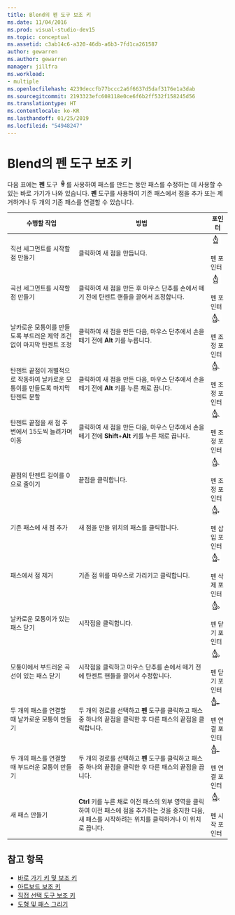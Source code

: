 ```yaml
---
title: Blend의 펜 도구 보조 키
ms.date: 11/04/2016
ms.prod: visual-studio-dev15
ms.topic: conceptual
ms.assetid: c3ab14c6-a320-46db-a6b3-7fd1ca261587
author: gewarren
ms.author: gewarren
manager: jillfra
ms.workload:
- multiple
ms.openlocfilehash: 4239deccfb77bccc2a6f6637d5daf3176e1a3dab
ms.sourcegitcommit: 2193323efc608118e0ce6f6b2ff532f158245d56
ms.translationtype: HT
ms.contentlocale: ko-KR
ms.lasthandoff: 01/25/2019
ms.locfileid: "54948247"
---
```

# <a name="pen-tool-modifier-keys-in-blend"></a>Blend의 펜 도구 보조 키
다음 표에는 **펜** 도구 ![펜 도구](../designers/media/d514358f-185a-412f-a55d-36633b25dc8a.png)를 사용하여 패스를 만드는 동안 패스를 수정하는 데 사용할 수 있는 바로 가기가 나와 있습니다. **펜** 도구를 사용하여 기존 패스에서 점을 추가 또는 제거하거나 두 개의 기존 패스를 연결할 수 있습니다.

|수행할 작업|방법|포인터|
| - |-------------|-------------|
|직선 세그먼트를 시작할 점 만들기|클릭하여 새 점을 만듭니다.|![직선 세그먼트를 시작할 점 만들기](../designers/media/0bfb1b71-80ac-4ad4-aed8-40e09f8b7ab8.png)<br /><br /> 펜 포인터|
|곡선 세그먼트를 시작할 점 만들기|클릭하여 새 점을 만든 후 마우스 단추를 손에서 떼기 전에 탄젠트 핸들을 끌어서 조정합니다.|![곡선 세그먼트를 시작할 점 만들기](../designers/media/0bfb1b71-80ac-4ad4-aed8-40e09f8b7ab8.png)<br /><br /> 펜 포인터|
|날카로운 모퉁이를 만들도록 부드러운 제약 조건 없이 마지막 탄젠트 조정|클릭하여 새 점을 만든 다음, 마우스 단추에서 손을 떼기 전에 **Alt** 키를 누릅니다.|![부드러운 제약 조건 없이 마지막 탄젠트 조정](../designers/media/317e5475-b70c-489f-9477-110a98639ade.png)<br /><br /> 펜 조정 포인터|
|탄젠트 끝점이 개별적으로 작동하여 날카로운 모퉁이를 만들도록 마지막 탄젠트 분할|클릭하여 새 점을 만든 다음, 마우스 단추에서 손을 떼기 전에 **Alt** 키를 누른 채로 끕니다.|![탄젠트 끝점이 개별적으로 작동하도록 마지막 탄젠트 분할](../designers/media/317e5475-b70c-489f-9477-110a98639ade.png)<br /><br /> 펜 조정 포인터|
|탄젠트 끝점을 새 점 주변에서 15도씩 늘려가며 이동|클릭하여 새 점을 만든 다음, 마우스 단추에서 손을 떼기 전에 **Shift**+**Alt** 키를 누른 채로 끕니다.|![탄젠트 끝점을 새 점 주변에서 15도씩 늘려가며 이동](../designers/media/317e5475-b70c-489f-9477-110a98639ade.png)<br /><br /> 펜 조정 포인터|
|끝점의 탄젠트 길이를 0으로 줄이기|끝점을 클릭합니다.|![끝점의 탄젠트 길이를 0으로 줄이기](../designers/media/317e5475-b70c-489f-9477-110a98639ade.png)<br /><br /> 펜 조정 포인터|
|기존 패스에 새 점 추가|새 점을 만들 위치의 패스를 클릭합니다.|![기존 패스에 새 점 추가](../designers/media/b004ad5a-33a4-46ae-81c0-20be0d819332.png)<br /><br /> 펜 삽입 포인터|
|패스에서 점 제거|기존 점 위를 마우스로 가리키고 클릭합니다.|![](../designers/media/08a64b78-f3df-4730-8169-c56b5631b071.png)<br /><br /> 펜 삭제 포인터|
|날카로운 모퉁이가 있는 패스 닫기|시작점을 클릭합니다.|![패스에서 점 제거](../designers/media/a12fd3b4-a553-4762-b01c-c35efa594362.png)<br /><br /> 펜 닫기 포인터|
|모퉁이에서 부드러운 곡선이 있는 패스 닫기|시작점을 클릭하고 마우스 단추를 손에서 떼기 전에 탄젠트 핸들을 끌어서 수정합니다.|![모퉁이에서 부드러운 곡선이 있는 패스 닫기](../designers/media/a12fd3b4-a553-4762-b01c-c35efa594362.png)<br /><br /> 펜 닫기 포인터|
|두 개의 패스를 연결할 때 날카로운 모퉁이 만들기|두 개의 경로를 선택하고 **펜** 도구를 클릭하고 패스 중 하나의 끝점을 클릭한 후 다른 패스의 끝점을 클릭합니다.|![두 개의 패스를 연결할 때 날카로운 모퉁이 만들기](../designers/media/bd12dfa4-112e-4f37-9765-3479e6b69894.png)<br /><br /> 펜 연결 포인터|
|두 개의 패스를 연결할 때 부드러운 모퉁이 만들기|두 개의 경로를 선택하고 **펜** 도구를 클릭하고 패스 중 하나의 끝점을 클릭한 후 다른 패스의 끝점을 끕니다.|![두 개의 패스를 연결할 때 부드러운 모퉁이 만들기](../designers/media/bd12dfa4-112e-4f37-9765-3479e6b69894.png)<br /><br /> 펜 연결 포인터|
|새 패스 만들기|**Ctrl** 키를 누른 채로 이전 패스의 외부 영역을 클릭하여 이전 패스에 점을 추가하는 것을 중지한 다음, 새 패스를 시작하려는 위치를 클릭하거나 이 위치로 끕니다.|![새 패스 만들기](../designers/media/69758176-5f53-465b-808c-f13fd1a0b3f2.png)<br /><br /> 펜 시작 포인터|

## <a name="see-also"></a>참고 항목

- [바로 가기 키 및 보조 키](../designers/keyboard-shortcuts-and-modifier-keys-in-blend.md)
- [아트보드 보조 키](../designers/artboard-modifier-keys-in-blend.md)
- [직접 선택 도구 보조 키](../designers/direct-selection-tool-modifier-keys-in-blend.md)
- [도형 및 패스 그리기](../designers/draw-shapes-and-paths.md)